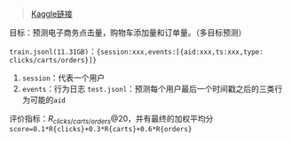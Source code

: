 > [Kaggle链接](https://www.kaggle.com/competitions/otto-recommender-system/overview)

目标：预测电子商务点击量，购物车添加量和订单量。（多目标预测）

`train.jsonl(11.31GB)`：`{session:xxx,events:[{aid:xxx,ts:xxx,type: clicks/carts/orders}]}`
1. `session`：代表一个用户
2. `events`：行为日志
`test.jsonl`：预测每个用户最后一个时间戳之后的三类行为可能的`aid`

评价指标：$R_{clicks/carts/orders}@20$，并有最终的加权平均分`score=0.1*R{clicks}+0.3*R{carts}+0.6*R{orders}`

